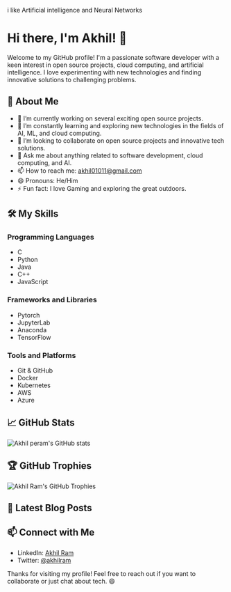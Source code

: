 i like Artificial intelligence and Neural Networks

# Hi there, I'm Akhil! 👋

Welcome to my GitHub profile! I'm a passionate software developer with a keen interest in open source projects, cloud computing, and artificial intelligence. I love experimenting with new technologies and finding innovative solutions to challenging problems.

## 🚀 About Me

- 🔭 I’m currently working on several exciting open source projects.
- 🌱 I’m constantly learning and exploring new technologies in the fields of AI, ML, and cloud computing.
- 👯 I’m looking to collaborate on open source projects and innovative tech solutions.
- 💬 Ask me about anything related to software development, cloud computing, and AI.
- 📫 How to reach me: [akhil01011@gmail.com](akhil01011@gmail.com)
- 😄 Pronouns: He/Him
- ⚡ Fun fact: I love Gaming and exploring the great outdoors.

## 🛠️ My Skills

### Programming Languages

- C 
- Python
- Java
- C++
- JavaScript 

### Frameworks and Libraries

- Pytorch
- JupyterLab
- Anaconda 
- TensorFlow

### Tools and Platforms

- Git & GitHub
- Docker
- Kubernetes
- AWS
- Azure

## 📈 GitHub Stats

![Akhil peram's GitHub stats](https://github-readme-stats.vercel.app/api?username=Akhil-peram&show_icons=true&theme=radical)

## 🏆 GitHub Trophies

![Akhil Ram's GitHub Trophies](https://github-profile-trophy.vercel.app/?username=Akhil-peram&theme=radical)

## 📝 Latest Blog Posts

<!-- BLOG-POST-LIST:START -->
<!-- BLOG-POST-LIST:END -->

## 📫 Connect with Me

- LinkedIn: [Akhil Ram](https://www.linkedin.com/in/akhil-peram/)
- Twitter: [@akhilram](https://twitter.com/akhil-peram)

Thanks for visiting my profile! Feel free to reach out if you want to collaborate or just chat about tech. 😄